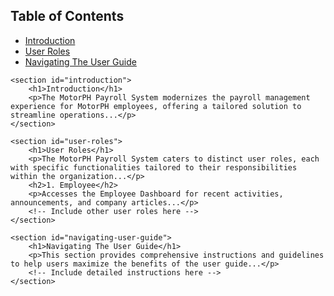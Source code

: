 <!DOCTYPE html>
<html lang="en">
<head>
    <meta charset="UTF-8">
    <meta name="viewport" content="width=device-width, initial-scale=1.0">
    <title>MotorPH Payroll System Documentation</title>
</head>
<body>
    <nav>
        <h2>Table of Contents</h2>
        <ul>
            <li><a href="#introduction">Introduction</a></li>
            <li><a href="#user-roles">User Roles</a></li>
            <li><a href="#navigating-user-guide">Navigating The User Guide</a></li>
        </ul>
    </nav>

    <section id="introduction">
        <h1>Introduction</h1>
        <p>The MotorPH Payroll System modernizes the payroll management experience for MotorPH employees, offering a tailored solution to streamline operations...</p>
    </section>

    <section id="user-roles">
        <h1>User Roles</h1>
        <p>The MotorPH Payroll System caters to distinct user roles, each with specific functionalities tailored to their responsibilities within the organization...</p>
        <h2>1. Employee</h2>
        <p>Accesses the Employee Dashboard for recent activities, announcements, and company articles...</p>
        <!-- Include other user roles here -->
    </section>

    <section id="navigating-user-guide">
        <h1>Navigating The User Guide</h1>
        <p>This section provides comprehensive instructions and guidelines to help users maximize the benefits of the user guide...</p>
        <!-- Include detailed instructions here -->
    </section>
</body>
</html>
